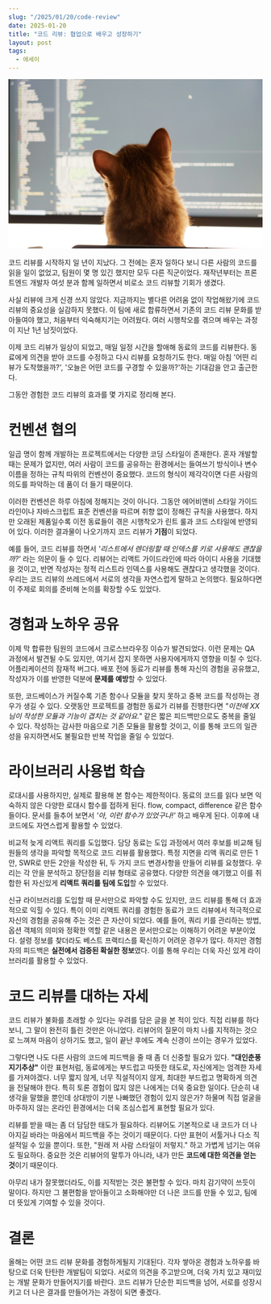 ```yaml
---
slug: "/2025/01/20/code-review"
date: 2025-01-20
title: "코드 리뷰: 협업으로 배우고 성장하기"
layout: post
tags:
  - 에세이
---
```


![코드 리뷰](./cat.jpg)

코드 리뷰를 시작하지 일 년이 지났다. 그 전에는 혼자 일하다 보니 다른 사람의 코드를 읽을 일이 없었고, 팀원이 몇 명 있긴 했지만 모두 다른 직군이었다. 재작년부터는 프론트엔드 개발자 여섯 분과 함께 일하면서 비로소 코드 리뷰할 기회가 생겼다.

사실 리뷰에 크게 신경 쓰지 않았다. 지금까지는 별다른 어려움 없이 작업해왔기에 코드 리뷰의 중요성을 실감하지 못했다. 이 팀에 새로 합류하면서 기존의 코드 리뷰 문화를 받아들여야 했고, 처음부터 익숙해지기는 어려웠다. 여러 시행착오를 겪으며 배우는 과정이 지난 1년 남짓이었다.

이제 코드 리뷰가 일상이 되었고, 매일 일정 시간을 할애해 동료의 코드를 리뷰한다. 동료에게 의견을 받아 코드를 수정하고 다시 리뷰를 요청하기도 한다. 매일 아침 '어떤 리뷰가 도착했을까?', '오늘은 어떤 코드를 구경할 수 있을까?'하는 기대감을 안고 출근한다.

그동안 경험한 코드 리뷰의 효과를 몇 가지로 정리해 본다.

# 컨벤션 협의

일곱 명이 함께 개발하는 프로젝트에서는 다양한 코딩 스타일이 존재한다. 혼자 개발할 때는 문제가 없지만, 여러 사람이 코드를 공유하는 환경에서는 들여쓰기 방식이나 변수 이름을 정하는 규칙 따위의 컨벤션이 중요했다. 코드의 형식이 제각각이면 다른 사람의 의도를 파악하는 데 품이 더 들기 때문이다.

이러한 컨벤션은 하루 아침에 정해지는 것이 아니다. 그동안 에어비앤비 스타일 가이드라인이나 자바스크립트 표준 컨벤션을 따르며 취향 없이 정해진 규칙을 사용했다. 하지만 오래된 제품일수록 이전 동료들이 겪은 시행착오가 린트 룰과 코드 스타일에 반영되어 있다. 이러한 결과물이 나오기까지 코드 리뷰가 **기점**이 되었다.

예를 들어, 코드 리뷰를 하면서 _'리스트에서 렌더링할 때 인덱스를 키로 사용해도 괜찮을까?'_ 라는 의문이 들 수 있다. 리뷰어는 리액트 가이드라인에 따라 아이디 사용을 기대했을 것이고, 반면 작성자는 정적 리스트라 인덱스를 사용해도 괜찮다고 생각했을 것이다. 우리는 코드 리뷰의 쓰레드에서 서로의 생각을 자연스럽게 말하고 논의했다. 필요하다면 이 주제로 회의를 준비해 논의를 확장할 수도 있었다.

# 경험과 노하우 공유

이제 막 합류한 팀원의 코드에서 크로스브라우징 이슈가 발견되었다. 이런 문제는 QA 과정에서 발견될 수도 있지만, 여기서 잡지 못하면 사용자에게까지 영향을 미칠 수 있다. 어플리케이션의 잠재적 버그다. 배포 전에 동료가 리뷰를 통해 자신의 경험을 공유했고, 작성자가 이를 반영한 덕분에 **문제를 예방**할 수 있었다.

또한, 코드베이스가 커질수록 기존 함수나 모듈을 찾지 못하고 중복 코드를 작성하는 경우가 생길 수 있다. 오랫동안 프로젝트를 경험한 동료가 리뷰를 진행한다면 _"이전에 XX님이 작성한 모듈과 기능이 겹치는 것 같아요."_ 같은 짧은 피드백만으로도 중복을 줄일 수 있다. 작성하는 감사한 마음으로 기존 모듈을 활용할 것이고, 이를 통해 코드의 일관성을 유지하면서도 불필요한 반복 작업을 줄일 수 있었다.

# 라이브러리 사용법 학습

로대시를 사용하지만, 실제로 활용해 본 함수는 제한적이다. 동료의 코드를 읽다 보면 익숙하지 않은 다양한 로대시 함수를 접하게 된다. flow, compact, difference 같은 함수들이다. 문서를 들추어 보면서 _'아, 이런 함수가 있었구나!'_ 하고 배우게 된다. 이후에 내 코드에도 자연스럽게 활용할 수 있었다.

비교적 늦게 리액트 쿼리를 도입했다. 담당 동료는 도입 과정에서 여러 후보를 비교해 팀원들의 생각을 파악할 목적으로 코드 리뷰를 활용했다. 특정 지면을 리액 쿼리로 만든 1안, SWR로 만든 2안을 작성한 뒤, 두 가지 코드 변경사항을 만들어 리뷰를 요청했다. 우리는 각 안을 분석하고 장단점을 리뷰 형태로 공유했다. 다양한 의견을 얘기했고 이를 취합한 뒤 자신있게 **리액트 쿼리를 팀에 도입**할 수 있었다.

신규 라이브러리를 도입할 때 문서만으로 파악할 수도 있지만, 코드 리뷰를 통해 더 효과적으로 익힐 수 있다. 특이 이미 리액트 쿼리를 경험한 동료가 코드 리뷰에서 적극적으로 자신의 경험을 공유해 주는 것은 큰 자산이 되었다. 예를 들어, 쿼리 키를 관리하는 방법, 옵션 객체의 의미와 정확한 역할 같은 내용은 문서만으로는 이해하기 어려운 부분이었다. 설령 정보를 찾더라도 베스트 프랙티스를 확신하기 어려운 경우가 많다. 하지만 경험자의 피드백은 **실전에서 검증된 확실한 정보**였다. 이를 통해 우리는 더욱 자신 있게 라이브러리를 활용할 수 있었다.

# 코드 리뷰를 대하는 자세

코드 리뷰가 불화를 초래할 수 있다는 우려를 담은 글을 본 적이 있다. 직접 리뷰를 하다 보니, 그 말이 완전히 틀린 것만은 아니었다. 리뷰어의 질문이 마치 나를 지적하는 것으로 느껴져 마음이 상하기도 했고, 일이 끝난 후에도 계속 신경이 쓰이는 경우가 있었다.

그렇다면 나도 다른 사람의 코드에 피드백을 줄 때 좀 더 신중할 필요가 있다. **"대인춘풍 지기추상"** 이란 표현처럼, 동료에게는 부드럽고 따뜻한 태도로, 자신에게는 엄격한 자세를 가져야겠다. 너무 짧지 않게, 너무 직설적이지 않게, 최대한 부드럽고 명확하게 의견을 전달해야 한다. 특히 토론 경험이 많지 않은 나에게는 더욱 중요한 일이다. 단순히 내 생각을 말했을 뿐인데 상대방이 기분 나빠했던 경험이 있지 않은가? 하물며 직접 얼굴을 마주하지 않는 온라인 환경에서는 더욱 조심스럽게 표현할 필요가 있다.

리뷰를 받을 때는 좀 더 담담한 태도가 필요하다. 리뷰어도 기본적으로 내 코드가 더 나아지길 바라는 마음에서 피드백을 주는 것이기 때문이다. 다만 표현이 서툴거나 다소 직설적일 수 있을 뿐이다. 또한, "원래 저 사람 스타일이 저렇지." 하고 가볍게 넘기는 여유도 필요하다. 중요한 것은 리뷰어의 말투가 아니라, 내가 만든 **코드에 대한 의견을 얻는 것**이기 때문이다.

아무리 내가 잘못했더라도, 이를 지적받는 것은 불편할 수 있다. 마치 감기약이 쓰듯이 말이다. 하지만 그 불편함을 받아들이고 소화해야만 더 나은 코드를 만들 수 있고, 팀에 더 뜻있게 기여할 수 있을 것이다.

# 결론

올해는 어떤 코드 리뷰 문화를 경험하게될지 기대된다. 각자 쌓아온 경험과 노하우를 바탕으로 더욱 탄탄한 개발팀이 되었다. 서로의 의견을 주고받으며, 더욱 가치 있고 재미있는 개발 문화가 만들어지기를 바란다. 코드 리뷰가 단순한 피드백을 넘어, 서로를 성장시키고 더 나은 결과를 만들어가는 과정이 되면 좋겠다.

